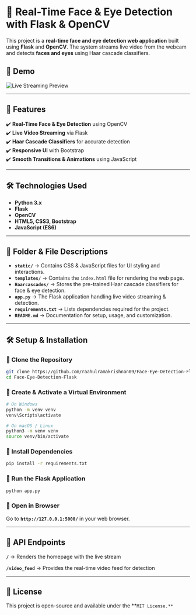 # 🔴 Real-Time Face & Eye Detection with Flask & OpenCV

This project is a **real-time face and eye detection web application** built using **Flask** and **OpenCV**. The system streams live video from the webcam and detects **faces and eyes** using Haar cascade classifiers.

## 📸 Demo
![Live Streaming Preview](https://via.placeholder.com/800x400?text=Live+Face+Detection)  

---

## 🚀 Features
✔️ **Real-Time Face & Eye Detection** using OpenCV  
✔️ **Live Video Streaming** via Flask  
✔️ **Haar Cascade Classifiers** for accurate detection  
✔️ **Responsive UI** with Bootstrap  
✔️ **Smooth Transitions & Animations** using JavaScript  

---

## 🛠️ Technologies Used
- **Python 3.x**
- **Flask**
- **OpenCV**
- **HTML5, CSS3, Bootstrap**
- **JavaScript (ES6)**
  
---

## 📂 Folder & File Descriptions

- **`static/`** → Contains CSS & JavaScript files for UI styling and interactions.  
- **`templates/`** → Contains the `index.html` file for rendering the web page.  
- **`Haarcascades/`** → Stores the pre-trained Haar cascade classifiers for face & eye detection.  
- **`app.py`** → The Flask application handling live video streaming & detection.  
- **`requirements.txt`** → Lists dependencies required for the project.  
- **`README.md`** → Documentation for setup, usage, and customization.  

---

## 🛠️ Setup & Installation  

### **🔹 Clone the Repository**  
```bash
git clone https://github.com/raahulramakrishnan09/Face-Eye-Detection-Flask.git
cd Face-Eye-Detection-Flask
```

### **🔹 Create & Activate a Virtual Environment**
```bash
# On Windows
python -m venv venv
venv\Scripts\activate

# On macOS / Linux
python3 -m venv venv
source venv/bin/activate
```
### **🔹 Install Dependencies**
```bash
pip install -r requirements.txt
```
### **🔹 Run the Flask Application**
```bash
python app.py
```
### **🔹 Open in Browser**

Go to **`http://127.0.0.1:5000/`** in your web browser.

---

## **📜 API Endpoints**
**`/`**	           →  Renders the homepage with the live stream

**`/video_feed`**	 →  Provides the real-time video feed for detection

---

## 📄 License
This project is open-source and available under the **`MIT License.**`
